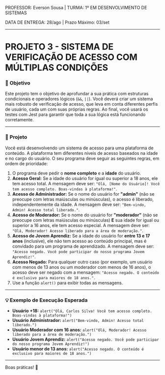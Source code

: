 PROFESSOR: Everson Sousa | TURMA: 1º EM DESENVOLVIMENTO DE SISTEMAS

DATA DE ENTREGA: 28/ago | Prazo Máximo: 03/set

---

# **PROJETO 3 - SISTEMA DE VERIFICAÇÃO DE ACESSO COM MÚLTIPLAS CONDIÇÕES**

### 🎯 **Objetivo**

Este projeto tem o objetivo de aprofundar a sua prática com estruturas condicionais e operadores lógicos (`&&`, `||`). Você deverá criar um sistema mais robusto de verificação de acesso, que leva em conta diferentes perfis de usuário, cada um com suas próprias regras. Ao final, você usará os testes com Jest para garantir que toda a sua lógica está funcionando corretamente.

---

### 📝 **Projeto**

Você está desenvolvendo um sistema de acesso para uma plataforma de conteúdo. A plataforma tem diferentes níveis de acesso baseados na idade e no cargo do usuário. O seu programa deve seguir as seguintes regras, em ordem de prioridade:

1. O programa deve pedir o **nome completo** e a **idade** do usuário.
2. **Acesso Geral:** Se a idade do usuário for igual ou superior a 18 anos, ele tem acesso total. A mensagem deve ser: `"Olá, [Nome do Usuário]! Você tem acesso completo. Boas-vindas à plataforma!"`.
3. **Acesso de Administrador:** Se o nome do usuário for **"admin"** (não se preocupe com letras maiúsculas ou minúsculas), o acesso é liberado, independentemente da idade. A mensagem deve ser: `"Bem-vindo, Admin! Acesso total liberado."`.
4. **Acesso de Moderador:** Se o nome do usuário for **"moderador"** (não se preocupe com letras maiúsculas ou minúsculas) **E** sua idade for igual ou superior a 16 anos, ele tem acesso especial. A mensagem deve ser: `"Olá, Moderador! Acesso liberado para a área de moderação."`.
5. **Acesso de Jovem Aprendiz:** Se a idade do usuário for **entre 13 e 17 anos** (inclusive), ele não tem acesso ao conteúdo principal, mas é convidado para um programa de aprendizado. A mensagem deve ser: `"Acesso negado. Você pode participar do nosso programa Jovem Aprendiz!"`.
6. **Acesso Negado:** Para qualquer outro caso (por exemplo, um usuário com menos de 13 anos ou um moderador com menos de 16 anos), o acesso deve ser negado com a mensagem: `"Acesso negado. O conteúdo é exclusivo para maiores de 18 anos."`.
7. Use a função `alert()` para exibir todas as mensagens.

---

### 💡 **Exemplo de Execução Esperada**

- **Usuário +18:** `alert("Olá, Carlos Silva! Você tem acesso completo. Boas-vindas à plataforma!")`
- **Usuário Administrador:** `alert("Bem-vindo, Admin! Acesso total liberado.")`
- **Usuário Moderador com 16 anos:** `alert("Olá, Moderador! Acesso liberado para a área de moderação.")`
- **Usuário Jovem Aprendiz:** `alert("Acesso negado. Você pode participar do nosso programa Jovem Aprendiz!")`
- **Usuário menor de 13 anos:** `alert("Acesso negado. O conteúdo é exclusivo para maiores de 18 anos.")`

---

Boas práticas! 🤙
